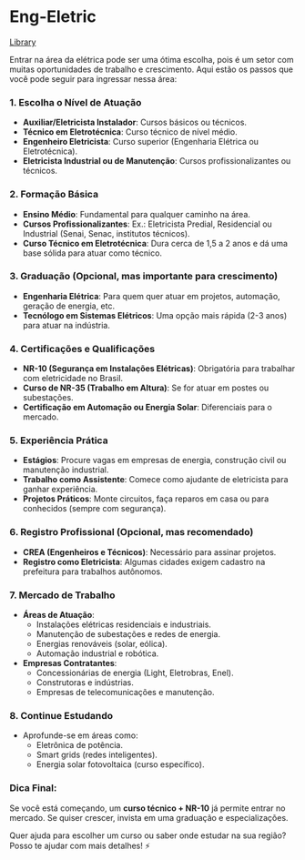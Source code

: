 # Eng-Eletric

<a href="https://naylor-academic.github.io/Eng-Electrical/">Library</a>


Entrar na área da elétrica pode ser uma ótima escolha, pois é um setor com muitas oportunidades de trabalho e crescimento. Aqui estão os passos que você pode seguir para ingressar nessa área:

### 1. **Escolha o Nível de Atuação**
   - **Auxiliar/Eletricista Instalador**: Cursos básicos ou técnicos.
   - **Técnico em Eletrotécnica**: Curso técnico de nível médio.
   - **Engenheiro Eletricista**: Curso superior (Engenharia Elétrica ou Eletrotécnica).
   - **Eletricista Industrial ou de Manutenção**: Cursos profissionalizantes ou técnicos.

### 2. **Formação Básica**
   - **Ensino Médio**: Fundamental para qualquer caminho na área.
   - **Cursos Profissionalizantes**: Ex.: Eletricista Predial, Residencial ou Industrial (Senai, Senac, institutos técnicos).
   - **Curso Técnico em Eletrotécnica**: Dura cerca de 1,5 a 2 anos e dá uma base sólida para atuar como técnico.

### 3. **Graduação (Opcional, mas importante para crescimento)**
   - **Engenharia Elétrica**: Para quem quer atuar em projetos, automação, geração de energia, etc.
   - **Tecnólogo em Sistemas Elétricos**: Uma opção mais rápida (2-3 anos) para atuar na indústria.

### 4. **Certificações e Qualificações**
   - **NR-10 (Segurança em Instalações Elétricas)**: Obrigatória para trabalhar com eletricidade no Brasil.
   - **Curso de NR-35 (Trabalho em Altura)**: Se for atuar em postes ou subestações.
   - **Certificação em Automação ou Energia Solar**: Diferenciais para o mercado.

### 5. **Experiência Prática**
   - **Estágios**: Procure vagas em empresas de energia, construção civil ou manutenção industrial.
   - **Trabalho como Assistente**: Comece como ajudante de eletricista para ganhar experiência.
   - **Projetos Práticos**: Monte circuitos, faça reparos em casa ou para conhecidos (sempre com segurança).

### 6. **Registro Profissional (Opcional, mas recomendado)**
   - **CREA (Engenheiros e Técnicos)**: Necessário para assinar projetos.
   - **Registro como Eletricista**: Algumas cidades exigem cadastro na prefeitura para trabalhos autônomos.

### 7. **Mercado de Trabalho**
   - **Áreas de Atuação**:
     - Instalações elétricas residenciais e industriais.
     - Manutenção de subestações e redes de energia.
     - Energias renováveis (solar, eólica).
     - Automação industrial e robótica.
   - **Empresas Contratantes**:
     - Concessionárias de energia (Light, Eletrobras, Enel).
     - Construtoras e indústrias.
     - Empresas de telecomunicações e manutenção.

### 8. **Continue Estudando**
   - Aprofunde-se em áreas como:
     - Eletrônica de potência.
     - Smart grids (redes inteligentes).
     - Energia solar fotovoltaica (curso específico).

### Dica Final:
Se você está começando, um **curso técnico + NR-10** já permite entrar no mercado. Se quiser crescer, invista em uma graduação e especializações.

Quer ajuda para escolher um curso ou saber onde estudar na sua região? Posso te ajudar com mais detalhes! ⚡